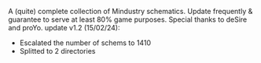A (quite) complete collection of Mindustry schematics.
Update frequently & guarantee to serve at least 80% game purposes.
Special thanks to deSire and proYo.
update v1.2 (15/02/24):
  + Escalated the number of schems to 1410
  + Splitted to 2 directories

